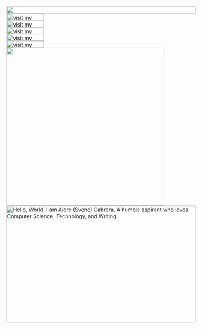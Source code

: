 
<picture>
  <source media="(prefers-color-scheme: dark)" srcset="https://aidre.svene.workers.dev/?section=top&theme=dark">
  <img src="https://aidre.svene.workers.dev/?section=top&theme=light" width="100%" height="20" align="left">
</picture>
<img src="data:null;," width="100%" height="0" align="left" alt="">
<a target="_blank" href="https://hello.aidre">
  <picture>
    <source media="(prefers-color-scheme: dark)" srcset="https://aidre.svene.workers.dev/?section=link-website&theme=dark" label="Visit">
    <img src="https://aidre.svene.workers.dev/?section=link-website&theme=light&i=0" alt="visit my website" width="100" height="18px" align="left">
  </picture>
</a>
<img src="data:null;," width="100%" height="0" align="left" alt="">
<a target="_blank" href="https://hello.aidre">
  <picture>
    <source media="(prefers-color-scheme: dark)" srcset="https://aidre.svene.workers.dev/?section=link-linkedin&theme=dark" label="Visit">
    <img src="https://aidre.svene.workers.dev/?section=link-linkedin&theme=light&i=0" alt="visit my linkedin" width="100" height="18px" align="left">
  </picture>
</a>
<img src="data:null;," width="100%" height="0" align="left" alt="">
<a target="_blank" href="https://twitter.com/aidrecabrera">
  <picture>
    <source media="(prefers-color-scheme: dark)" srcset="https://aidre.svene.workers.dev/?section=link-facebook&theme=dark">
    <img src="https://aidre.svene.workers.dev/?section=link-facebook&theme=light&i=1" alt="visit my Twitter/X profile" width="100" height="18" align="left">
  </picture>
</a>
<img src="data:null;," width="100%" height="0" align="left" alt="">
<a target="_blank" href="https://www.instagram.com/aidrecabrera">
  <picture>
    <source media="(prefers-color-scheme: dark)" srcset="https://aidre.svene.workers.dev/?section=link-instagram&theme=dark">
    <img src="https://aidre.svene.workers.dev/?section=link-instagram&theme=light&i=2" alt="visit my Instagram" width="100" height="18" align="left">
  </picture>
</a>
<img src="data:null;," width="100%" height="0" align="left" alt="">
<a target="_blank" href="https://twitter.com/aidrecabrera">
  <picture>
    <source media="(prefers-color-scheme: dark)" srcset="https://aidre.svene.workers.dev/?section=link-twitter&theme=dark">
    <img src="https://aidre.svene.workers.dev/?section=link-twitter&theme=light&i=1" alt="visit my Twitter/X profile" width="100" height="18" align="left">
  </picture>
</a>
<picture>
  <source media="(prefers-color-scheme: dark)" srcset="https://aidre.svene.workers.dev/?section=fallback&theme=dark">
  <img src="https://aidre.svene.workers.dev/?section=fallback&theme=light" alt="" width="420" align="left">
</picture>
<picture>
  <source media="(prefers-color-scheme: dark)" srcset="https://aidre.svene.workers.dev/?section=main&theme=dark">
  <img src="https://aidre.svene.workers.dev/?section=main&theme=light" alt="Hello, World. I am Aidre (Svene) Cabrera. A humble aspirant who loves Computer Science, Technology, and Writing." width="100%" height="310" align="left">
</picture>
